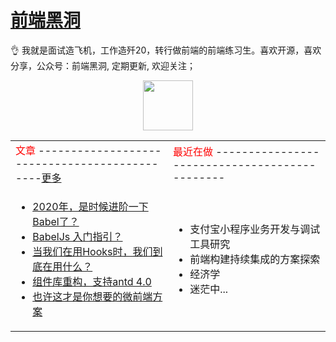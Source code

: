 # [前端黑洞](https://closertb.site)

👌 我就是面试造飞机，工作造歼20，转行做前端的前端练习生。喜欢开源，喜欢分享，公众号：前端黑洞, 定期更新, 欢迎关注；

<div align="center">
 <img width="100px" style="width:80px" src="https://segmentfault.com/img/remote/1460000023356218">
<div>

<table>
<tr>
 <td><font  color="red" size="3">文章</font> ---------------------------------------------<a href="https://closertb.site">更多</a></td>
<td><font color="red" size="3">最近在做</font>
----------------------------------------------</td>
</tr>
<tr>
<td style="width:50%" align="top">

 - [2020年，是时候进阶一下Babel了？](https://closertb.site/blog/60)
 - [BabelJs 入门指引？](https://closertb.site/blog/59)
 - [当我们在用Hooks时，我们到底在用什么？](https://closertb.site/blog/57)
 - [组件库重构，支持antd 4.0](https://closertb.site/blog/54)
 - [也许这才是你想要的微前端方案 ](https://closertb.site/blog/52)
</td>
<td style="width:50%" align="top">

 - 支付宝小程序业务开发与调试工具研究 
 - 前端构建持续集成的方案探索
 - 经济学
 - 迷茫中...
</td>
</tr>
</table>

